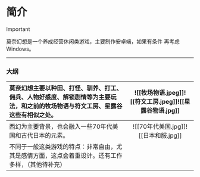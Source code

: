 # 简介

> [!IMPORTANT]
> 莫奈幻想是一个养成经营休闲类游戏，主要制作安卓端，如果有条件 再考虑Windows。

---

### 大纲

| 莫奈幻想主要以种田、打怪、驯养、打工、佣兵、人物好感度、解锁剧情等为主要玩法，和之前的牧场物语与符文工房、星露谷这些有相似之处。 | ![[牧场物语.jpeg]]![[符文工房.jpeg]]![[星露谷物语.jpg]] |
| :--------------------------------------------------------------- | :----------------------------------------: |
| 西幻为主要背景，也会融入一些70年代美国和古代日本的元素。                                    |        ![[70年代美国.jpg]]![[日本和服.jpg]]        |
| 不同于一般这类游戏的特点：非常自由，尤其是感情方面，这点会着重设计。还有工作多样，（其他待补充）                 |                                            |
